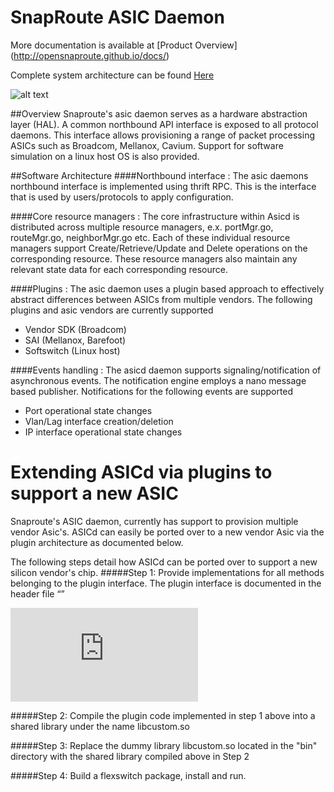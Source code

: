 SnapRoute ASIC Daemon 
========================

More documentation is available at 
[Product Overview] (http://opensnaproute.github.io/docs/)

Complete system architecture can be found 
[Here](http://opensnaproute.github.io/docs/architecture.html) 


![alt text](https://github.com/OpenSnaproute/asicd/blob/master/Asic_Daemon.jpg "High level architecture diagram")

##Overview
Snaproute's asic daemon serves as a hardware abstraction layer (HAL). A common northbound API interface is exposed to all protocol daemons. This interface allows provisioning a range of packet processing ASICs such as Broadcom, Mellanox, Cavium. Support for software simulation on a linux host OS is also provided.

##Software Architecture
####Northbound interface :
The asic daemons northbound interface is implemented using thrift RPC. This is the interface that is used by users/protocols to apply configuration.

####Core resource managers :
The core infrastructure within Asicd is distributed across multiple resource managers, e.x. portMgr.go, routeMgr.go, neighborMgr.go etc. Each of these individual resource managers support Create/Retrieve/Update and Delete operations on the corresponding resource. These resource managers also maintain any relevant state data for each corresponding resource.

####Plugins :
The asic daemon uses a plugin based approach to effectively abstract differences between ASICs from multiple vendors. The following plugins and asic vendors are currently supported
- Vendor SDK (Broadcom)
- SAI (Mellanox, Barefoot)
- Softswitch (Linux host)

####Events handling :
The asicd daemon supports signaling/notification of asynchronous events. The notification engine employs a nano message based publisher. Notifications for the following events are supported
- Port operational state changes
- Vlan/Lag interface creation/deletion
- IP interface operational state changes

Extending ASICd via plugins to support a new ASIC
=================================================

Snaproute's ASIC daemon, currently has support to provision multiple vendor Asic's. ASICd can easily be ported over to a new vendor Asic via the plugin architecture as documented below.

The following steps detail how ASICd can be ported over to support a new silicon vendor's chip.
#####Step 1:
Provide implementations for all methods belonging to the plugin interface. The plugin interface is documented in the header file “”

![alt text](https://github.com/OpenSnaproute/asicd/blob/master/pluginManager/pluginCommon/pluginInterface.h "pluginManager/pluginCommon/pluginInterface.h")

#####Step 2:
Compile the plugin code implemented in step 1 above into a shared library under the name libcustom.so

#####Step 3:
Replace the dummy library libcustom.so located in the "bin" directory with the shared library compiled above in Step 2

#####Step 4:
Build a flexswitch package, install and run.
